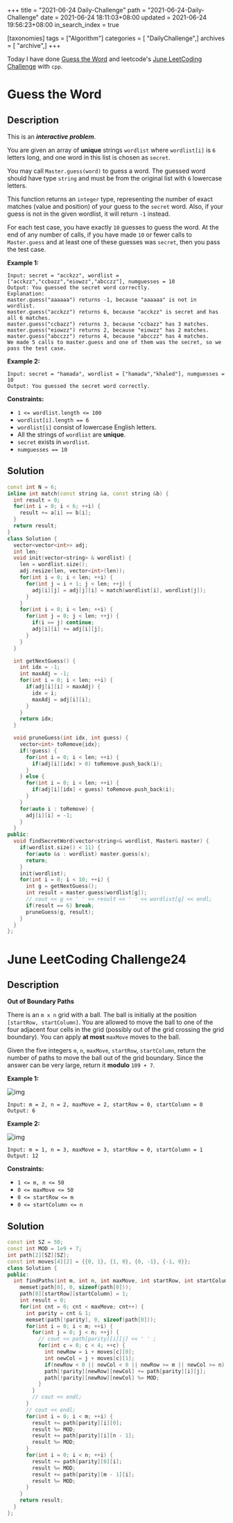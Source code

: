 +++
title = "2021-06-24 Daily-Challenge"
path = "2021-06-24-Daily-Challenge"
date = 2021-06-24 18:11:03+08:00
updated = 2021-06-24 19:56:23+08:00
in_search_index = true

[taxonomies]
tags = ["Algorithm"]
categories = [ "DailyChallenge",]
archives = [ "archive",]
+++

Today I have done [Guess the Word](https://leetcode.com/problems/guess-the-word/description/) and leetcode's [June LeetCoding Challenge](https://leetcode.com/explore/challenge/card/june-leetcoding-challenge-2021/606/week-4-june-22nd-june-28th/3790/) with `cpp`.

<!-- more -->

# Guess the Word

## Description

This is an ***interactive problem***.

You are given an array of **unique** strings `wordlist` where `wordlist[i]` is `6` letters long, and one word in this list is chosen as `secret`.

You may call `Master.guess(word)` to guess a word. The guessed word should have type `string` and must be from the original list with `6` lowercase letters.

This function returns an `integer` type, representing the number of exact matches (value and position) of your guess to the `secret` word. Also, if your guess is not in the given wordlist, it will return `-1` instead.

For each test case, you have exactly `10` guesses to guess the word. At the end of any number of calls, if you have made `10` or fewer calls to `Master.guess` and at least one of these guesses was `secret`, then you pass the test case.

 

**Example 1:**

```
Input: secret = "acckzz", wordlist = ["acckzz","ccbazz","eiowzz","abcczz"], numguesses = 10
Output: You guessed the secret word correctly.
Explanation:
master.guess("aaaaaa") returns -1, because "aaaaaa" is not in wordlist.
master.guess("acckzz") returns 6, because "acckzz" is secret and has all 6 matches.
master.guess("ccbazz") returns 3, because "ccbazz" has 3 matches.
master.guess("eiowzz") returns 2, because "eiowzz" has 2 matches.
master.guess("abcczz") returns 4, because "abcczz" has 4 matches.
We made 5 calls to master.guess and one of them was the secret, so we pass the test case.
```

**Example 2:**

```
Input: secret = "hamada", wordlist = ["hamada","khaled"], numguesses = 10
Output: You guessed the secret word correctly.
```

 

**Constraints:**

- `1 <= wordlist.length <= 100`
- `wordlist[i].length == 6`
- `wordlist[i]` consist of lowercase English letters.
- All the strings of `wordlist` are **unique**.
- `secret` exists in `wordlist`.
- `numguesses == 10`

## Solution

``` cpp
const int N = 6;
inline int match(const string &a, const string &b) {
  int result = 0;
  for(int i = 0; i < 6; ++i) {
    result += a[i] == b[i];
  }
  return result;
}
class Solution {
  vector<vector<int>> adj;
  int len;
  void init(vector<string> & wordlist) {
    len = wordlist.size();
    adj.resize(len, vector<int>(len));
    for(int i = 0; i < len; ++i) {
      for(int j = i + 1; j < len; ++j) {
        adj[i][j] = adj[j][i] = match(wordlist[i], wordlist[j]);
      }
    }
    for(int i = 0; i < len; ++i) {
      for(int j = 0; j < len; ++j) {
        if(i == j) continue;
        adj[i][i] += adj[i][j];
      }
    }
  }

  int getNextGuess() {
    int idx = -1;
    int maxAdj = -1;
    for(int i = 0; i < len; ++i) {
      if(adj[i][i] > maxAdj) {
        idx = i;
        maxAdj = adj[i][i];
      }
    }
    return idx;
  }

  void pruneGuess(int idx, int guess) {
    vector<int> toRemove{idx};
    if(!guess) {
      for(int i = 0; i < len; ++i) {
        if(adj[i][idx] > 0) toRemove.push_back(i);
      }
    } else {
      for(int i = 0; i < len; ++i) {
        if(adj[i][idx] < guess) toRemove.push_back(i);
      }
    }
    for(auto i : toRemove) {
      adj[i][i] = -1;
    }
  }
public:
  void findSecretWord(vector<string>& wordlist, Master& master) {
    if(wordlist.size() < 11) {
      for(auto &s : wordlist) master.guess(s);
      return;
    }
    init(wordlist);
    for(int i = 0; i < 10; ++i) {
      int g = getNextGuess();
      int result = master.guess(wordlist[g]);
      // cout << g << ' ' << result << ' ' << wordlist[g] << endl;
      if(result == 6) break;
      pruneGuess(g, result);
    }
  }
};
```

# June LeetCoding Challenge24

## Description

**Out of Boundary Paths**

There is an `m x n` grid with a ball. The ball is initially at the position `[startRow, startColumn]`. You are allowed to move the ball to one of the four adjacent four cells in the grid (possibly out of the grid crossing the grid boundary). You can apply **at most** `maxMove` moves to the ball.

Given the five integers `m`, `n`, `maxMove`, `startRow`, `startColumn`, return the number of paths to move the ball out of the grid boundary. Since the answer can be very large, return it **modulo** `109 + 7`.

 

**Example 1:**

![img](https://assets.leetcode.com/uploads/2021/04/28/out_of_boundary_paths_1.png)

```
Input: m = 2, n = 2, maxMove = 2, startRow = 0, startColumn = 0
Output: 6
```

**Example 2:**

![img](https://assets.leetcode.com/uploads/2021/04/28/out_of_boundary_paths_2.png)

```
Input: m = 1, n = 3, maxMove = 3, startRow = 0, startColumn = 1
Output: 12
```

 

**Constraints:**

- `1 <= m, n <= 50`
- `0 <= maxMove <= 50`
- `0 <= startRow <= m`
- `0 <= startColumn <= n`

## Solution

``` cpp
const int SZ = 50;
const int MOD = 1e9 + 7;
int path[2][SZ][SZ];
const int moves[4][2] = {{0, 1}, {1, 0}, {0, -1}, {-1, 0}};
class Solution {
public:
  int findPaths(int m, int n, int maxMove, int startRow, int startColumn) {
    memset(path[0], 0, sizeof(path[0]));
    path[0][startRow][startColumn] = 1;
    int result = 0;
    for(int cnt = 0; cnt < maxMove; cnt++) {
      int parity = cnt & 1;
      memset(path[!parity], 0, sizeof(path[0]));
      for(int i = 0; i < m; ++i) {
        for(int j = 0; j < n; ++j) {
          // cout << path[parity][i][j] << ' ' ;
          for(int c = 0; c < 4; ++c) {
            int newRow = i + moves[c][0];
            int newCol = j + moves[c][1];
            if(newRow < 0 || newCol < 0 || newRow >= m || newCol >= n) continue;
            path[!parity][newRow][newCol] += path[parity][i][j];
            path[!parity][newRow][newCol] %= MOD;
          }
        }
        // cout << endl;
      }
      // cout << endl;
      for(int i = 0; i < m; ++i) {
        result += path[parity][i][0];
        result %= MOD;
        result += path[parity][i][n - 1];
        result %= MOD;
      }
      for(int i = 0; i < n; ++i) {
        result += path[parity][0][i];
        result %= MOD;
        result += path[parity][m - 1][i];
        result %= MOD;
      }
    }
    return result;
  }
};
```
